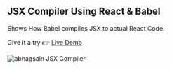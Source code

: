 ## JSX Compiler Using React & Babel

Shows How Babel compiles JSX to actual React Code. 

Give it a try 👉 [Live Demo](https://abhagsain.github.io/jsx-compiler/)

![abhagsain JSX Compiler](https://user-images.githubusercontent.com/36589645/63459275-d8410880-c471-11e9-8889-0c1ab767c2af.png)
